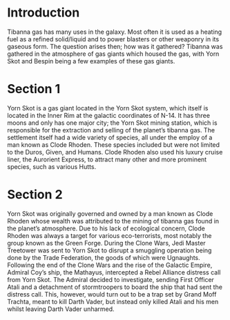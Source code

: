 # Introduction

Tibanna gas has many uses in the galaxy.
Most often it is used as a heating fuel as a refined solid/liquid and to power blasters or other weaponry in its gaseous form.
The question arises then; how was it gathered?
Tibanna was gathered in the atmosphere of gas giants which housed the gas, with Yorn Skot and Bespin being a few examples of these gas giants.

# Section 1

Yorn Skot is a gas giant located in the Yorn Skot system, which itself is located in the Inner Rim at the galactic coordinates of N-14.
It has three moons and only has one major city; the Yorn Skot mining station, which is responsible for the extraction and selling of the planet’s tibanna gas.
The settlement itself had a wide variety of species, all under the employ of a man known as Clode Rhoden.
These species included but were not limited to the Duros, Given, and Humans.
Clode Rhoden also used his luxury cruise liner, the Aurorient Express, to attract many other and more prominent species, such as various Hutts.

# Section 2

Yorn Skot was originally governed and owned by a man known as Clode Rhoden whose wealth was attributed to the mining of tibanna gas found in the planet’s atmosphere.
Due to his lack of ecological concern, Clode Rhoden was always a target for various eco-terrorists, most notably the group known as the Green Forge.
During the Clone Wars, Jedi Master Treetower was sent to Yorn Skot to disrupt a smuggling operation being done by the Trade Federation, the goods of which were Ugnaughts.
Following the end of the Clone Wars and the rise of the Galactic Empire, Admiral Coy’s ship, the Mathayus, intercepted a Rebel Alliance distress call from Yorn Skot.
The Admiral decided to investigate, sending First Officer Atali and a detachment of stormtroopers to board the ship that had sent the distress call.
This, however, would turn out to be a trap set by Grand Moff Trachta, meant to kill Darth Vader, but instead only killed Atali and his men whilst leaving Darth Vader unharmed.

